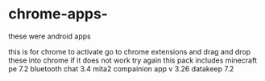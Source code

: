 # chrome-apps-
these were android apps

this is for chrome
to activate go to chrome extensions
and drag and drop these into chrome
if it does not work try again
this pack includes minecraft pe 7.2
bluetooth chat 3.4
mita2 compainion app v 3.26
datakeep 7.2
